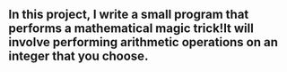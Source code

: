 ## In this project, I write a small program that performs a mathematical magic trick!It will involve performing arithmetic operations on an integer that you choose.
